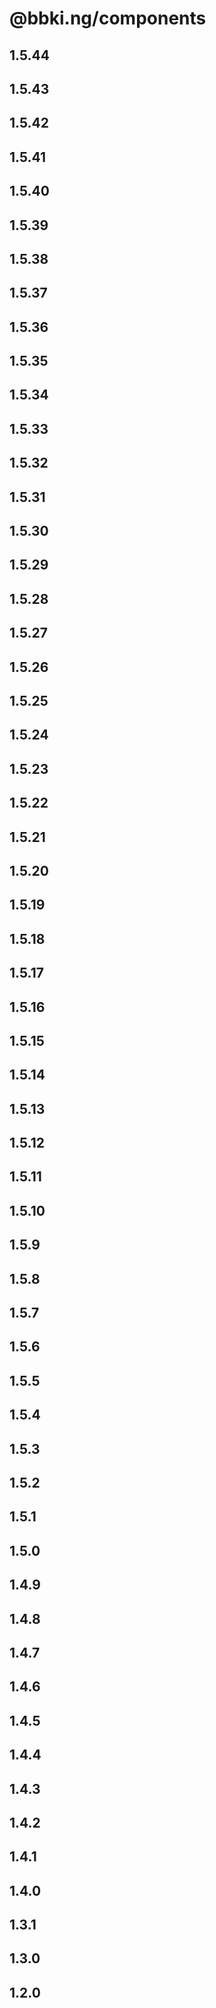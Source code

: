 # @bbki.ng/components

## 1.5.44

## 1.5.43

## 1.5.42

## 1.5.41

## 1.5.40

## 1.5.39

## 1.5.38

## 1.5.37

## 1.5.36

## 1.5.35

## 1.5.34

## 1.5.33

## 1.5.32

## 1.5.31

## 1.5.30

## 1.5.29

## 1.5.28

## 1.5.27

## 1.5.26

## 1.5.25

## 1.5.24

## 1.5.23

## 1.5.22

## 1.5.21

## 1.5.20

## 1.5.19

## 1.5.18

## 1.5.17

## 1.5.16

## 1.5.15

## 1.5.14

## 1.5.13

## 1.5.12

## 1.5.11

## 1.5.10

## 1.5.9

## 1.5.8

## 1.5.7

## 1.5.6

## 1.5.5

## 1.5.4

## 1.5.3

## 1.5.2

## 1.5.1

## 1.5.0

## 1.4.9

## 1.4.8

## 1.4.7

## 1.4.6

## 1.4.5

## 1.4.4

## 1.4.3

## 1.4.2

## 1.4.1

## 1.4.0

## 1.3.1

## 1.3.0

## 1.2.0
